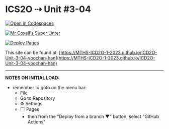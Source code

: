 # ICS2O ⇢ Unit #3-04

[![Open in Codespaces](https://classroom.github.com/assets/launch-codespace-7f7980b617ed060a017424585567c406b6ee15c891e84e1186181d67ecf80aa0.svg)](https://classroom.github.com/open-in-codespaces?assignment_repo_id=14686537)

[![Mr Coxall's Super Linter](https://github.com/MTHS-ICD2O-1-2023/ICD2O-Unit-3-04-yoochan-han/workflows/Mr%20Coxall's%20Super%20Linter/badge.svg)](https://github.com/MTHS-ICD2O-1-2023/ICD2O-Unit-3-04-yoochan-han/actions)

[![Deploy Pages](https://github.com/MTHS-ICD2O-1-2023/ICD2O-Unit-3-04-yoochan-han/workflows/Deploy%20Pages/badge.svg)](https://github.com/MTHS-ICD2O-1-2023/ICD2O-Unit-3-04-yoochan-han/actions)

This site can be found at: [https://MTHS-ICD2O-1-2023.github.io/ICD2O-Unit-3-04-yoochan-han](https://MTHS-ICD2O-1-2023.github.io/ICD2O-Unit-3-04-yoochan-han)

---

**NOTES ON INITIAL LOAD:**
- remember to goto on the menu bar:
  - File
  - Go to Repository
  - ⚙ Settings
  - 🗔 Pages
    - then from the "Deploy from a branch ▼" button, select "GitHub Actions"
